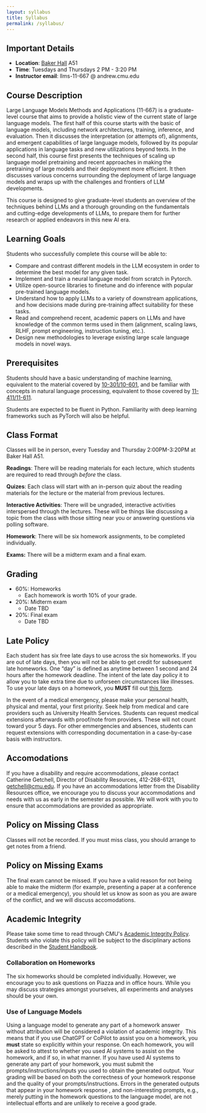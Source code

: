 ```yaml
---
layout: syllabus
title: Syllabus
permalink: /syllabus/
---
```



## Important Details

* **Location**: [Baker Hall](https://www.cmu.edu/finance/property-space/floorplan-room/acad-admin/BPH/index.html) A51
* **Time**: Tuesdays and Thursdays 2 PM - 3:20 PM
* **Instructor email**: llms-11-667 @ andrew.cmu.edu

## Course Description

Large Language Models Methods and Applications (11-667) is a graduate-level course that aims to provide a holistic view of the current state of large language models.
The first half of this course starts with the basic of language models, including network architectures, training, inference, and evaluation.
Then it discusses the interpretation (or attempts of), alignments, and emergent capabilities of large language models, followed by its popular applications in language tasks and new utilizations beyond texts.
In the second half, this course first presents the techniques of scaling up language model pretraining and recent approaches in making the pretraining of large models and their deployment more efficient.
It then discusses various concerns surrounding the deployment of large language models and wraps up with the challenges and frontiers of LLM developments.

This course is designed to give graduate-level students an overview of the techniques behind LLMs and a thorough grounding on the fundamentals and cutting-edge developments of LLMs, to prepare them for further research or applied endeavors in this new AI era.


## Learning Goals

Students who successfully complete this course will be able to:

* Compare and contrast different models in the LLM ecosystem in order to determine the best model for any given task.
* Implement and train a neural language model from scratch in Pytorch.
* Utilize open-source libraries to finetune and do inference with popular pre-trained language models.
* Understand how to apply LLMs to a variety of downstream applications, and how decisions made during pre-training affect suitability for these tasks.
* Read and comprehend recent, academic papers on LLMs and have knowledge of the common terms used in them (alignment, scaling laws, RLHF, prompt engineering, instruction tuning, etc.).
* Design new methodologies to leverage existing large scale language models in novel ways.


## Prerequisites

Students should have a basic understanding of machine learning, equivalent to the material covered by [10-301/10-601](http://www.cs.cmu.edu/~mgormley/courses/10601/schedule.html), and be familiar with concepts in natural language processing, equivalent to those covered by [11-411/11-611](http://demo.clab.cs.cmu.edu/NLP/).

Students are expected to be fluent in Python. Familiarity with deep learning frameworks such as PyTorch will also be helpful.


## Class Format

Classes will be in person, every Tuesday and Thursday 2:00PM-3:20PM at Baker Hall A51. 

**Readings**: There will be reading materials for each lecture, which students are required to read through  _before_ the class.

**Quizes**: Each class will start with an in-person quiz about the reading materials for the lecture or the material from previous lectures.

**Interactive Activities**:
There will be ungraded, interactive activities interspersed through the lectures.
These will be things like discussing a topic from the class with those sitting near you or answering questions via polling software.

**Homework**: There will be six homework assignments, to be completed individually.

**Exams:** There will be a midterm exam and a final exam.


## Grading

* 60%: Homeworks
    * Each homework is worth 10% of your grade.
* 20%: Midterm exam
    * Date TBD
* 20%: Final exam
    * Date TBD

## Late Policy

Each student has six free late days to use across the six homeworks.
If you are out of late days, then you will not be able to get credit for subsequent late homeworks. 
One “day” is defined as anytime between 1 second and 24 hours after the homework deadline.
The intent of the late day policy it to allow you to take extra time due to unforseen circumstances like illnesses.
To use your late days on a homework, you **MUST** fill out [this form](https://forms.gle/pScBLUTirr3K7vJc7).

In the event of a medical emergency, please make your personal health, physical and mental, your first priority.
Seek help from medical and care providers such as University Health Services.
Students can request medical extensions afterwards with proof/note from providers.
These will not count toward your 5 days.
For other emmergencies and absences, students can request extensions with corresponding documentation in a case-by-case basis with instructors.


## Accomodations
If you have a disability and require
accommodations, please contact Catherine Getchell, Director of Disability Resources, 412-268-6121,
getchell@cmu.edu.
If you have an accommodations letter from the Disability Resources office, we encourage you to discuss your accommodations and needs with us as early in the semester as possible.
We will work with you to ensure that accommodations are provided as appropriate.

## Policy on Missing Class

Classes will not be recorded. If you must miss class, you should arrange to get notes from a friend.

## Policy on Missing Exams
The final exam cannot be missed. If you have a valid reason for not being able to make the midterm (for example, presenting a paper at a conference or a medical emergency), you should let us know as soon as you are aware of the conflict, and we will discuss accomodations. 

## Academic Integrity
Please take some time to read through CMU's [Academic Integrity Policy](https://www.cmu.edu/policies/student-and-student-life/academic-integrity.html).
Students who violate this policy will be subject to the disciplinary actions described in the [Student Handbook](https://www.cmu.edu/student-affairs/theword/academic-discipline/index.html).

### Collaboration on Homeworks
The six homeworks should be completed individually.
However, we encourage you to ask questions on Piazza and in office hours.
While you may discuss strategies amongst yourselves, all experiments and analyses should be your own.

### Use of Language Models
Using a language model to generate any part of a homework answer without attribution will be considered a violation of academic integrity.
This means that if you use ChatGPT or CoPilot to assist you on a homework, you **must** state so explicitly within your response.
On each homework, you will be asked to attest to whether you used AI systems to assist on the homework, and if so, in what manner.
If you have used AI systems to generate any part of your homework, you must submit the prompts/instructions/inputs you used to obtain the generated output.
Your grading will be based on both the correctness of your homework response and the quality of your prompts/instructions.
Errors in the generated outputs that appear in your homework response , and non-interesting prompts, e.g., merely putting in the homework questions to the language model, are not intellectual efforts and are unlikely to receive a good grade.
